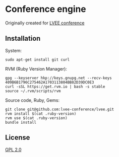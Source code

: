 Conference engine
=================

Originally created for [LVEE conference](http://lvee.org)

Installation
------------

System:

    sudo apt-get install git curl

RVM (Ruby Version Manager):

    gpg --keyserver hkp://keys.gnupg.net --recv-keys 409B6B1796C275462A1703113804BB82D39DC0E3
    curl -sSL https://get.rvm.io | bash -s stable
    source ~/.rvm/scripts/rvm

Source code, Ruby, Gems:

    git clone git@github.com:lvee-conference/lvee.git
    rvm install $(cat .ruby-version)
    rvm use $(cat .ruby-version)
    bundle install

License
-------

[GPL 2.0](https://gnu.org/licenses/old-licenses/gpl-2.0-standalone.html)
